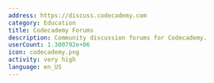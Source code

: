 ```yaml
---
address: https://discuss.codecademy.com
category: Education
title: Codecademy Forums
description: Community discussion forums for Codecademy.
userCount: 1.300792e+06
icon: codecademy.png
activity: very high
language: en_US
---
```

